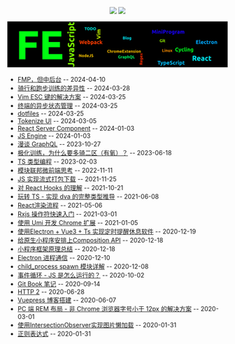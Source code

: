 
<p align='center'>
    <img src="https://badgen.net/github/issues/lei4519/blog"/>
    <img src="https://badgen.net/badge/last-commit/2024-05-11 09:30:01"/>
</p>

<img src="assets/wordcloud.png" title="词云" alt="词云">

- [FMP，但中后台](./65) -- 2024-04-10
- [骑行和跑步训练的差异性](./64) -- 2024-03-28
- [Vim ESC 键的解决方案](./54) -- 2024-03-25
- [终端的异步状态管理](./59) -- 2024-03-25
- [dotfiles](./62) -- 2024-03-25
- [Tokenize UI](./61) -- 2024-03-05
- [React Server Component](./55) -- 2024-01-03
- [JS Engine](./57) -- 2024-01-03
- [漫谈 GraphQL](./56) -- 2023-10-27
- [极化训练，为什么要多骑二区（有氧）？](./63) -- 2023-06-18
- [TS 类型编程](./60) -- 2023-02-03
- [模块联邦微前端思考](./49) -- 2022-11-11
- [JS 实现流式打包下载](./53) -- 2021-11-25
- [对 React Hooks 的理解](./58) -- 2021-10-21
- [玩转 TS - 实现 dva 的完整类型推导](./46) -- 2021-06-08
- [React渲染流程](./50) -- 2021-05-06
- [Rxjs 操作符快速入门](./52) -- 2021-03-01
- [使用 Umi 开发 Chrome 扩展](./37) -- 2021-01-05
- [使用Electron + Vue3 + Ts 实现定时提醒休息软件](./36) -- 2020-12-19
- [给原生小程序安排上Composition API](./42) -- 2020-12-18
- [小程序框架原理总结](./43) -- 2020-12-18
- [Electron 进程通信](./39) -- 2020-12-10
- [child_process spawn 模块详解](./44) -- 2020-12-08
- [事件循环 - JS 是怎么运行的？](./47) -- 2020-10-02
- [Git Book 笔记](./40) -- 2020-09-14
- [HTTP 2](./41) -- 2020-06-28
- [Vuepress 博客搭建](./38) -- 2020-06-07
- [PC 端 REM 布局 - 非 Chrome 浏览器字号小于 12px 的解决方案](./45) -- 2020-03-01
- [使用IntersectionObserver实现图片懒加载](./48) -- 2020-01-31
- [正则表达式](./51) -- 2020-01-31
